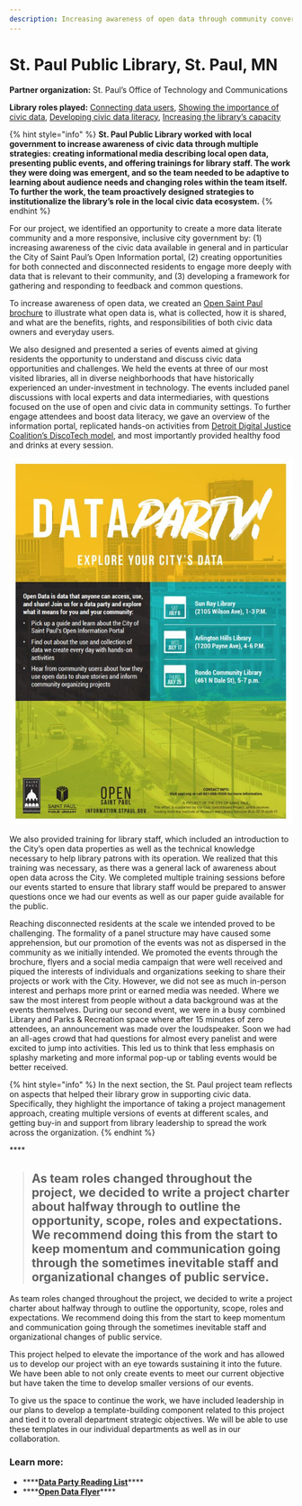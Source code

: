 ```yaml
---
description: Increasing awareness of open data through community conversations
---
```


# St. Paul Public Library, St. Paul, MN

**Partner organization:** St. Paul’s Office of Technology and Communications 

**Library roles played:** [Connecting data users](../library-roles/connecting-data-users.md), [Showing the importance of civic data](../library-roles/showing-importance-civic-data.md), [Developing civic data literacy](../library-roles/developing-civic-data-literacy.md), [Increasing the library’s capacity](../library-roles/increasing-the-librarys-capacity.md)

{% hint style="info" %}
**St. Paul Public Library worked with local government to increase awareness of civic data through multiple strategies: creating informational media describing local open data, presenting public events, and offering trainings for library staff. The work they were doing was emergent, and so the team needed to be adaptive to learning about audience needs and changing roles within the team itself. To further the work, the team proactively designed strategies to institutionalize the library’s role in the local civic data ecosystem.**
{% endhint %}

For our project, we identified an opportunity to create a more data literate community and a more responsive, inclusive city government by: \(1\) increasing awareness of the civic data available in general and in particular the City of Saint Paul’s Open Information portal, \(2\) creating opportunities for both connected and disconnected residents to engage more deeply with data that is relevant to their community, and \(3\) developing a framework for gathering and responding to feedback and common questions.

To increase awareness of open data, we created an [Open Saint Paul brochure](https://d4804za1f1gw.cloudfront.net/wp-content/uploads/sites/40/2019/07/08111351/open_saint_paul_guide.pdf) to illustrate what open data is, what is collected, how it is shared, and what are the benefits, rights, and responsibilities of both civic data owners and everyday users.

We also designed and presented a series of events aimed at giving residents the opportunity to understand and discuss civic data opportunities and challenges. We held the events at three of our most visited libraries, all in diverse neighborhoods that have historically experienced an under-investment in technology. The events included panel discussions with local experts and data intermediaries, with questions focused on the use of open and civic data in community settings. To further engage attendees and boost data literacy, we gave an overview of the information portal, replicated hands-on activities from [Detroit Digital Justice Coalition’s DiscoTech model](https://www.alliedmedia.org/ddjc/discotech), and most importantly provided healthy food and drinks at every session.

![St Paul Data Flyer](../.gitbook/assets/data-flyer-st.-paul.JPG)

We also provided training for library staff, which included an introduction to the City’s open data properties as well as the technical knowledge necessary to help library patrons with its operation. We realized that this training was necessary, as there was a general lack of awareness about open data across the City. We completed multiple training sessions before our events started to ensure that library staff would be prepared to answer questions once we had our events as well as our paper guide available for the public.

Reaching disconnected residents at the scale we intended proved to be challenging. The formality of a panel structure may have caused some apprehension, but our promotion of the events was not as dispersed in the community as we initially intended. We promoted the events through the brochure, flyers and a social media campaign that were well received and piqued the interests of individuals and organizations seeking to share their projects or work with the City. However, we did not see as much in-person interest and perhaps more print or earned media was needed. Where we saw the most interest from people without a data background was at the events themselves. During our second event, we were in a busy combined Library and Parks & Recreation space where after 15 minutes of zero attendees, an announcement was made over the loudspeaker. Soon we had an all-ages crowd that had questions for almost every panelist and were excited to jump into activities. This led us to think that less emphasis on splashy marketing and more informal pop-up or tabling events would be better received.

{% hint style="info" %}
In the next section, the St. Paul project team reflects on aspects that helped their library grow in supporting civic data. Specifically, they highlight the importance of taking a project management approach, creating multiple versions of events at different scales, and getting buy-in and support from library leadership to spread the work across the organization.
{% endhint %}

\*\*\*\*

> ## **As team roles changed throughout the project, we decided to write a project charter about halfway through to outline the opportunity, scope, roles and expectations. We recommend doing this from the start to keep momentum and communication going through the sometimes inevitable staff and organizational changes of public service.**

As team roles changed throughout the project, we decided to write a project charter about halfway through to outline the opportunity, scope, roles and expectations. We recommend doing this from the start to keep momentum and communication going through the sometimes inevitable staff and organizational changes of public service.

This project helped to elevate the importance of the work and has allowed us to develop our project with an eye towards sustaining it into the future. We have been able to not only create events to meet our current objective but have taken the time to develop smaller versions of our events.

To give us the space to continue the work, we have included leadership in our plans to develop a template-building component related to this project and tied it to overall department strategic objectives. We will be able to use these templates in our individual departments as well as in our collaboration.

### Learn more:

* \*\*\*\*[**Data Party Reading List**](https://sppl.org/data-party/)\*\*\*\*
* \*\*\*\*[**Open Data Flyer**](https://d4804za1f1gw.cloudfront.net/wp-content/uploads/sites/40/2019/07/08111351/open_saint_paul_guide.pdf)\*\*\*\*

## 

